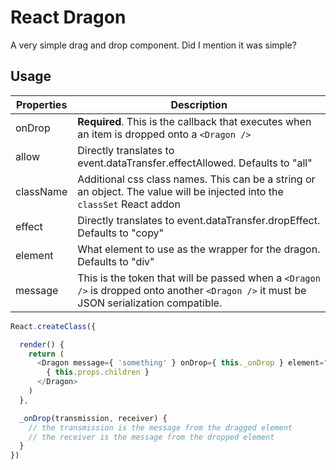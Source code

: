 # React Dragon

A very simple drag and drop component. Did I mention it was simple?

## Usage

Properties | Description
---------- | -----------
onDrop     | **Required**. This is the callback that executes when an item is dropped onto a `<Dragon />`
allow      | Directly translates to event.dataTransfer.effectAllowed. Defaults to "all"
className  | Additional css class names. This can be a string or an object. The value will be injected into the `classSet` React addon
effect     | Directly translates to event.dataTransfer.dropEffect. Defaults to "copy"
element    | What element to use as the wrapper for the dragon. Defaults to "div"
message    | This is the token that will be passed when a `<Dragon />` is dropped onto another `<Dragon />` it must be JSON serialization compatible.

```javascript
React.createClass({

  render() {
    return (
      <Dragon message={ 'something' } onDrop={ this._onDrop } element="p">
        { this.props.children }
      </Dragon>
    )
  },

  _onDrop(transmission, receiver) {
    // the transmission is the message from the dragged element
    // the receiver is the message from the dropped element
  }
})
```
